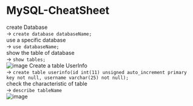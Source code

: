 # MySQL-CheatSheet
create Database\
-> `create database databaseName;`\
use a specific database\
-> `use databaseName;`\
show the table of database\
-> `show tables;`\
![image](https://user-images.githubusercontent.com/37564253/119396021-ef8dd500-bc99-11eb-9643-e79fed19688d.png)
Create a table UserInfo\
-> `create table userinfo(id int(11) unsigned auto_increment primary key not null,
    username varchar(25) not null);`\
check the characteristic of table\
-> `describe tableName`\
![image](https://user-images.githubusercontent.com/37564253/119395947-d6852400-bc99-11eb-8e0d-9a128c72feee.png)
